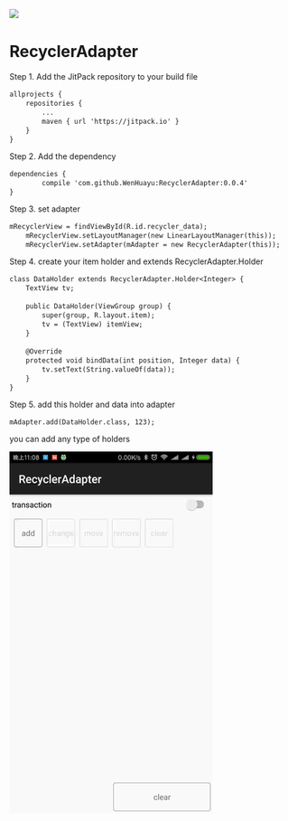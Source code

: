
[![](https://jitpack.io/v/WenHuayu/RecyclerAdapter.svg)](https://jitpack.io/#WenHuayu/RecyclerAdapter)

# RecyclerAdapter

Step 1. Add the JitPack repository to your build file

	allprojects {
		repositories {
			...
			maven { url 'https://jitpack.io' }
		}
	}
  
  Step 2. Add the dependency
  
  	dependencies {
	        compile 'com.github.WenHuayu:RecyclerAdapter:0.0.4'
	}

Step 3. set adapter

	mRecyclerView = findViewById(R.id.recycler_data);
        mRecyclerView.setLayoutManager(new LinearLayoutManager(this));
        mRecyclerView.setAdapter(mAdapter = new RecyclerAdapter(this));
	
Step 4. create your item holder and extends RecyclerAdapter.Holder

	class DataHolder extends RecyclerAdapter.Holder<Integer> {
        TextView tv;

        public DataHolder(ViewGroup group) {
            super(group, R.layout.item);
            tv = (TextView) itemView;
        }

        @Override
        protected void bindData(int position, Integer data) {
            tv.setText(String.valueOf(data));
        }
    }
    
Step 5. add this holder and data into adapter

	mAdapter.add(DataHolder.class, 123);
	
you can add any type of holders

![image](https://github.com/WenHuayu/RecyclerAdapter/blob/master/img/img1.gif)
